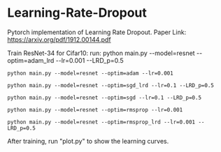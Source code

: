 # Learning-Rate-Dropout
Pytorch implementation of Learning Rate Dropout.
Paper Link: https://arxiv.org/pdf/1912.00144.pdf

Train ResNet-34 for Cifar10:
run:
    python main.py --model=resnet --optim=adam_lrd --lr=0.001 --LRD_p=0.5

    python main.py --model=resnet --optim=adam --lr=0.001

    python main.py --model=resnet --optim=sgd_lrd --lr=0.1 --LRD_p=0.5

    python main.py --model=resnet --optim=sgd --lr=0.1 --LRD_p=0.5

    python main.py --model=resnet --optim=rmsprop --lr=0.001

    python main.py --model=resnet --optim=rmsprop_lrd --lr=0.001 --LRD_p=0.5
    
After training, run "plot.py" to show the learning curves.
